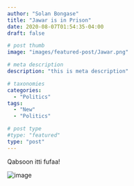 ```yaml
---
author: "Solan Bongase"
title: "Jawar is in Prison"
date: 2020-08-07T01:54:35-04:00
draft: false

# post thumb
image: "images/featured-post/Jawar.png"

# meta description
description: "this is meta description"

# taxonomies
categories: 
  - "Politics"
tags:
  - "New"
  - "Politics"

# post type
#type: "featured"
type: "post"
---
```

Qabsoon itti fufaa!

![image](../../images/Jawar.png)